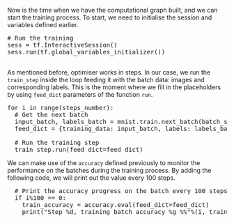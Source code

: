 Now is the time when we have the computational graph built, and we can start the training process. To start, we need to initialise the session and variables defined earlier.

<pre class="file" data-filename="app.py" data-target="append">
# Run the training
sess = tf.InteractiveSession()
sess.run(tf.global_variables_initializer())

</pre>

As mentioned before, optimiser works in steps. In our case, we run the `train_step` inside the loop feeding it with the batch data: images and corresponding labels. This is the moment where we fill in the placeholders by using `feed_dict` parameters of the function `run`.

<pre class="file" data-filename="app.py" data-target="append">
for i in range(steps_number):
  # Get the next batch
  input_batch, labels_batch = mnist.train.next_batch(batch_size)
  feed_dict = {training_data: input_batch, labels: labels_batch}

  # Run the training step
  train_step.run(feed_dict=feed_dict)
</pre>

We can make use of the `accuracy` defined previously to monitor the performance on the batches during the training process. By adding the following code, we will print out the value every 100 steps.

<pre class="file" data-filename="app.py" data-target="append">
  # Print the accuracy progress on the batch every 100 steps
  if i%100 == 0:
    train_accuracy = accuracy.eval(feed_dict=feed_dict)
    print("Step %d, training batch accuracy %g %%"%(i, train_accuracy*100))
</pre>

